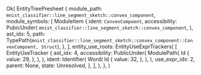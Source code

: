 Ok(
    EntityTreePresheet {
        module_path: `mnist_classifier::line_segment_sketch::convex_component`,
        module_symbols: [
            ModuleItem {
                ident: `ConvexCompoent`,
                accessibility: PubicUnder(
                    `mnist_classifier::line_segment_sketch::convex_component`,
                ),
                ast_idx: 5,
                path: TypePath(`mnist_classifier::line_segment_sketch::convex_component::ConvexCompoent, Struct`),
            },
        ],
        entity_use_roots: EntityUseExprTrackers(
            [
                EntityUseTracker {
                    ast_idx: 4,
                    accessibility: PublicUnder(
                        ModulePath(
                            Id {
                                value: 29,
                            },
                        ),
                    ),
                    ident: Identifier(
                        Word(
                            Id {
                                value: 32,
                            },
                        ),
                    ),
                    use_expr_idx: 2,
                    parent: None,
                    state: Unresolved,
                },
            ],
        ),
    },
)